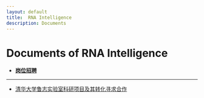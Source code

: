 ```yaml
---
layout: default
title:  RNA Intelligence
description: Documents
---
```


# Documents of RNA Intelligence

* [**岗位招聘**](./join-us/)




---

*  [清华大学鲁志实验室科研项目及其转化寻求合作](https://www.ncrnalab.org/open)

